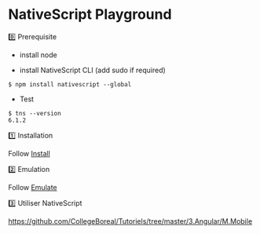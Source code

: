 # NativeScript Playground


:zero: Prerequisite

* install node

* install NativeScript CLI (add sudo if required)

```
$ npm install nativescript --global
 ```
 
 * Test
 
 ```
$ tns --version
6.1.2
 ```

:one: Installation

  Follow [Install](installation)

:two: Emulation

  Follow [Emulate](Emulator.md)


:three: Utiliser NativeScript

https://github.com/CollegeBoreal/Tutoriels/tree/master/3.Angular/M.Mobile


